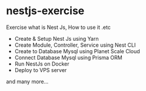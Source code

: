 # nestjs-exercise
Exercise what is Nest Js, How to use it .etc

- Create & Setup Nest Js using Yarn
- Create Module, Controller, Service using Nest CLI
- Create to Database Mysql using Planet Scale Cloud
- Connect Database Mysql using Prisma ORM
- Run NestJs on Docker
- Deploy to VPS server

and many more...
